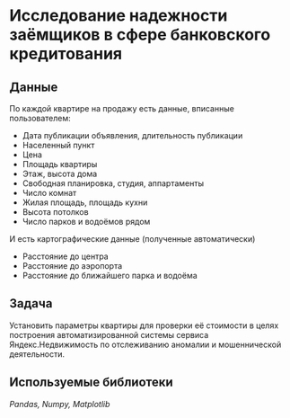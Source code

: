 # Исследование надежности заёмщиков в сфере банковского кредитования

## Данные
По каждой квартире на продажу есть данные, вписанные пользователем:
* Дата публикации объявления, длительность публикации
* Населенный пункт
* Цена 
* Площадь квартиры
* Этаж, высота дома
* Свободная планировка, студия, аппартаменты
* Число комнат
* Жилая площадь, площадь кухни
* Высота потолков
* Число парков и водоёмов рядом

И есть картографические данные (полученные автоматически)
* Расстояние до центра
* Расстояние до аэропорта
* Расстояние до ближайшего парка и водоёма

## Задача
Установить параметры квартиры для проверки её стоимости в целях построения автоматизированной системы сервиса Яндекс.Недвижимость по отслеживанию аномалии и мошеннической деятельности.

## Используемые библиотеки
_Pandas, Numpy, Matplotlib_
